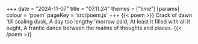 +++
date = "2024-11-07"
title = "07.11.24"
themes = ["time"]
[params]
  colour = 'poem'
  pageKey = 'src/poem.js'
+++
{{< poem >}}
Crack of dawn 'till sealing dusk,
A day too lengthy 'morrow paid,
At least it filled with all it ought,
A frantic dance between the realms of thoughts and places.
{{< /poem >}}